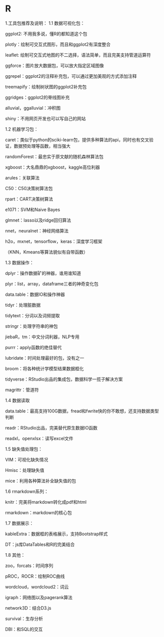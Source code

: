 # R
1.工具包推荐及说明：
1.1 数据可视化包：

ggplot2: 不用我多说，懂R的都知道这个包

plotly：绘制可交互式图形，而且和ggplot2有深度整合

leaflet: 绘制可交互式地图的不二选择，语法简单，而且完美支持管道运算符

ggforce：图片放大数据包，可以放大指定区域图像

ggrepel：ggplot2的注释补充包，可以通过更加美观的方式添加注释

treemapify：绘制树状图的ggplot2补充包

ggridges：ggplot2的脊线图补充

alluvial，ggalluvial：冲积图

shiny：不用网页开发也可以写自己的网站

1.2 机器学习包：

caret：类似于python的sciki-learn包，提供多种算法的api，同时也有交叉验证，数据预处理等函数，相当强大

randomForest：最忠实于原文献的随机森林算法包

xgboost：大名鼎鼎的xgboost，kaggle高位利器

arules：关联算法

C50：C50决策树算法包

rpart：CART决策树算法

e1071：SVM和Naive Bayes

glmnet：lasso以及ridge回归算法

nnet，neuralnet：神经网络算法

h2o，mxnet，tensorflow，keras：深度学习框架

（KNN，Kmeans等算法貌似有自带函数）

1.3 数据操作：

dplyr：操作数据矿的神器，谁用谁知道

plyr：list，array，dataframe三者的神奇变化包

data.table：数据IO和操作神器

tidyr：处理脏数据

tidytext：分词以及词频提取

stringr：处理字符串的神包

jiebaR，tm：中文分词利器，NLP专用

purrr：apply函数的绝佳替代

lubridate：时间处理最好的包，没有之一

broom：将各种统计学模型结果数据框化

tidyverse：RStudio出品的集成包，数据科学一揽子解决方案

magrittr：管道符

1.4 数据读取

data.table：最高支持100G数据，fread和fwrite快的你不敢想，还支持数据类型判断

readr：RStudio出品，完美替代原生数据IO函数

readxl，openxlsx：读写excel文件

1.5 缺失值处理包：

VIM：可视化缺失情况

Hmisc：处理缺失值

mice：利用各种算法补全缺失值的包

1.6 rmarkdown系列：

knitr：完美将markdown转化成pdf和html

rmarkdown：markdown的核心包

1.7 数据展示：

kableExtra：数据框的表格展示，支持Bootstrap样式

DT：js库DataTables和R的完美结合

1.8 其他：

zoo，forcats：时间序列

pROC，ROCR：绘制ROC曲线

wordcloud，wordcloud2：词云

igraph：网络图以及pagerank算法

network3D：结合D3.js

survival：生存分析

DBI：和SQL的交互
